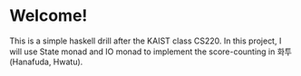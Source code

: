 # Welcome!

This is a simple haskell drill after the KAIST class CS220. In this project, I will use State monad and IO monad to implement the score-counting in 화투 (Hanafuda, Hwatu).

